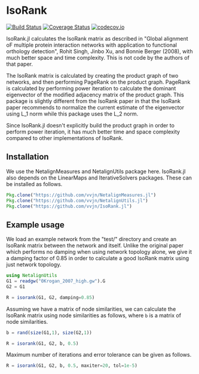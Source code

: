 # IsoRank

[![Build Status](https://travis-ci.org/vvjn/IsoRank.jl.svg?branch=master)](https://travis-ci.org/vvjn/IsoRank.jl) [![Coverage Status](https://coveralls.io/repos/vvjn/IsoRank.jl/badge.svg?branch=master&service=github)](https://coveralls.io/github/vvjn/IsoRank.jl?branch=master) [![codecov.io](http://codecov.io/github/vvjn/IsoRank.jl/coverage.svg?branch=master)](http://codecov.io/github/vvjn/IsoRank.jl?branch=master)

IsoRank.jl calculates the IsoRank matrix as described in "Global alignment oF
multiple protein interaction networks with application to functional
orthology detection", Rohit Singh, Jinbo Xu, and Bonnie Berger (2008),
with much better space and time complexity. This is not code by the authors of
that paper.

The IsoRank matrix is calculated by creating the product graph of two
networks, and then performing PageRank on the product graph. PageRank
is calculated by performing power iteration to calculate the dominant
eigenvector of the modified adjacency matrix of the product
graph. This package is slightly different from the IsoRank paper in
that the IsoRank paper recommends to normalize the current estimate of
the eigenvector using L_1 norm while this package uses the L_2 norm.

Since IsoRank.jl doesn't explicitly build the product graph in order
to perform power iteration, it has much better time and space complexity
compared to other implementations of IsoRank.

## Installation

We use the NetalignMeasures and NetalignUtils package here. IsoRank.jl also
depends on the LinearMaps and IterativeSolvers packages. These can be installed
as follows.

```julia
Pkg.clone("https://github.com/vvjn/NetalignMeasures.jl")
Pkg.clone("https://github.com/vvjn/NetalignUtils.jl")
Pkg.clone("https://github.com/vvjn/IsoRank.jl")
```

## Example usage

We load an example network from the "test/" directory and create
an IsoRank matrix between the network and itself. Unlike the original
paper which performs no damping when using network topology alone, we
give it a damping factor of 0.85 in order to calculate a good
IsoRank matrix using just network topology.

```julia
using NetalignUtils
G1 = readgw("0Krogan_2007_high.gw").G
G2 = G1

R = isorank(G1, G2, damping=0.85)
```

Assuming we have a matrix of node similarities, we can calculate
the IsoRank matrix using node similarities as follows, where `b` is
a matrix of node similarities.

```julia
b = rand(size(G1,1), size(G2,1))

R = isorank(G1, G2, b, 0.5)
```

Maximum number of iterations and error tolerance can be given as follows.

```julia
R = isorank(G1, G2, b, 0.5, maxiter=20, tol=1e-5)
```
